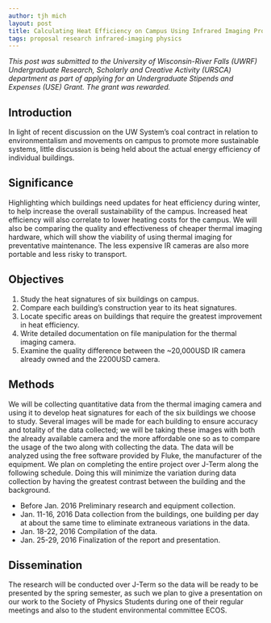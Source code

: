 ```yaml
---
author: tjh mich
layout: post
title: Calculating Heat Efficiency on Campus Using Infrared Imaging Project Proposal
tags: proposal research infrared-imaging physics
---
```


*This post was submitted to the University of Wisconsin-River Falls (UWRF)
Undergraduate Research, Scholarly and Creative Activity (URSCA) department as
part of applying for an Undergraduate Stipends and Expenses (USE) Grant. The
grant was rewarded.*

## Introduction

In light of recent discussion on the UW System’s coal contract in relation to
environmentalism and movements on campus to promote more sustainable systems,
little discussion is being held about the actual energy efficiency of individual
buildings.

## Significance

Highlighting which buildings need updates for heat efficiency during winter, to
help increase the overall sustainability of the campus. Increased heat
efficiency will also correlate to lower heating costs for the campus. We will
also be comparing the quality and effectiveness of cheaper thermal imaging
hardware, which will show the viability of using thermal imaging for
preventative maintenance. The less expensive IR cameras are also more portable
and less risky to transport.

## Objectives

1. Study the heat signatures of six buildings on campus.
2. Compare each building’s construction year to its heat signatures.
3. Locate specific areas on buildings that require the greatest improvement in
heat efficiency.
4. Write detailed documentation on file manipulation for the thermal imaging
camera.
5. Examine the quality difference between the ~20,000USD IR camera already owned
and the 2200USD camera.

## Methods

We will be collecting quantitative data from the thermal imaging camera and
using it to develop heat signatures for each of the six buildings we choose to
study. Several images will be made for each building to ensure accuracy and
totality of the data collected; we will be taking these images with both the
already available camera and the more affordable one so as to compare the usage
of the two along with collecting the data. The data will be analyzed using the
free software provided by Fluke, the manufacturer of the equipment. We plan on
completing the entire project over J-Term along the following schedule. Doing
this will minimize the variation during data collection by having the greatest
contrast between the building and the background.

- Before Jan. 2016 Preliminary research and equipment collection.
- Jan. 11-16, 2016 Data collection from the buildings, one building per day at
about the same time to eliminate extraneous variations in the data.
- Jan. 18-22, 2016 Compilation of the data.
- Jan. 25-29, 2016 Finalization of the report and presentation.

## Dissemination

The research will be conducted over J-Term so the data will be ready to be
presented by the spring semester, as such we plan to give a presentation on our
work to the Society of Physics Students during one of their regular meetings and
also to the student environmental committee ECOS.
